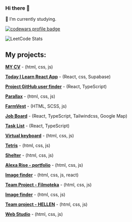 ### Hi there 👋

🔭 I’m currently studying.

<a href="https://www.codewars.com/users/KotenkoNata">
  <img src="https://www.codewars.com/users/KotenkoNata/badges/large" alt="codewars profile badge">
</a>

![LeetCode Stats](https://leetcode.card.workers.dev/KotenkoNata?theme=dark&font=baloo&extension=activity)



## My projects:

[**MY CV**](https://kotenkonata.github.io/rsschool-cv/) - (html, css, js)

[**Today I Learn React App**](https://kotenkonata.github.io/react-app-today-learn/) - (React, css, Supabase)

[**Project GitHub user finder**](https://kotenkonata.github.io/typescript-practice/) - (React, TypeScript)

[**Parallax**](https://kotenkonata.github.io/animation/) - (html, css, js)

[**FarmVest**](https://kotenkonata.github.io/FarmVest/) - (HTML, SCSS, js)

[**Job Board**](https://kotenkonata.github.io/job-board/) - (React, TypeScript, Tailwindcss, Google Map)

[**Task List**](https://kotenkonata.github.io/typescript-tutorial/) - (React, TypeScript)

[**Virtual keyboard**](https://kotenkonata.github.io/virtual-keyboard/) - (html, css, js)

[**Tetris**](https://famous-rolypoly-2938db.netlify.app/) - (html, css, js)

[**Shelter**](https://serene-queijadas-01b521.netlify.app/) - (html, css, js)

[**Alexa Rise - portfolio**](https://imaginative-pegasus-0b0a8b.netlify.app/) - (html, css, js)

[**Image finder**](https://kotenkonata.github.io/goit-react-hw-03-image-finder/) - (html, css, js, react)

[**Team Project - Filmoteka**](https://dmytro-kostiuk.github.io/Filmoteka/) - (html, css, js)

[**Image finder**](https://kotenkonata.github.io/goit-js-hw-13-image-finder/) - (html, css, js)

[**Team project - HELLEN**](https://projectteam18.github.io/parcel-project-template/) - (html, css, js)

[**Web Studio**](https://kotenkonata.github.io/goit-homework/) - (html, css, js)








